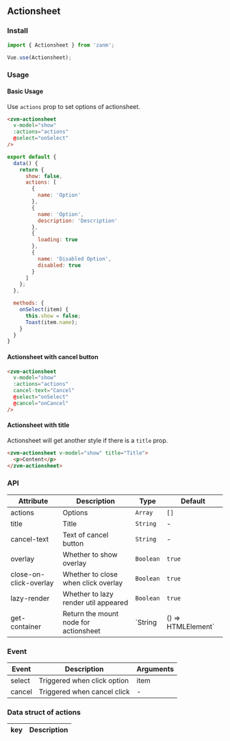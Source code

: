 ## Actionsheet

### Install
``` javascript
import { Actionsheet } from 'zanm';

Vue.use(Actionsheet);
```

### Usage

#### Basic Usage
Use `actions` prop to set options of actionsheet. 

```html
<zvm-actionsheet
  v-model="show"
  :actions="actions"
  @select="onSelect"
/>
```

```javascript
export default {
  data() {
    return {
      show: false,
      actions: [
        {
          name: 'Option'
        },
        {
          name: 'Option',
          description: 'Description'
        },
        {
          loading: true
        },
        {
          name: 'Disabled Option',
          disabled: true
        }
      ]
    };
  },

  methods: {
    onSelect(item) {
      this.show = false;
      Toast(item.name);
    }
  }
}
```

#### Actionsheet with cancel button

```html
<zvm-actionsheet
  v-model="show"
  :actions="actions"
  cancel-text="Cancel"
  @select="onSelect"
  @cancel="onCancel"
/>
```

#### Actionsheet with title
Actionsheet will get another style if there is a `title` prop.

```html
<zvm-actionsheet v-model="show" title="Title">
  <p>Content</p>
</zvm-actionsheet>
```

### API

| Attribute | Description | Type | Default |
|-----------|-----------|-----------|-------------|
| actions | Options | `Array` | `[]` |
| title | Title | `String` | - |
| cancel-text | Text of cancel button | `String` | - |
| overlay | Whether to show overlay | `Boolean` | `true` |
| close-on-click-overlay | Whether to close when click overlay | `Boolean` | `true` |
| lazy-render | Whether to lazy render util appeared | `Boolean` | `true` |
| get-container | Return the mount node for actionsheet | `String | () => HTMLElement` | - |

### Event

| Event | Description | Arguments |
|-----------|-----------|-----------|
| select | Triggered when click option | item |
| cancel | Triggered when cancel click | - |

### Data struct of actions

| key | Description |
|-----------|-----------|

